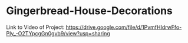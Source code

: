 # Gingerbread-House-Decorations
Link to Video of Project: https://drive.google.com/file/d/1PvmfHIdrwFfo-PIy_-O2TYpcgGn0gvb9/view?usp=sharing
